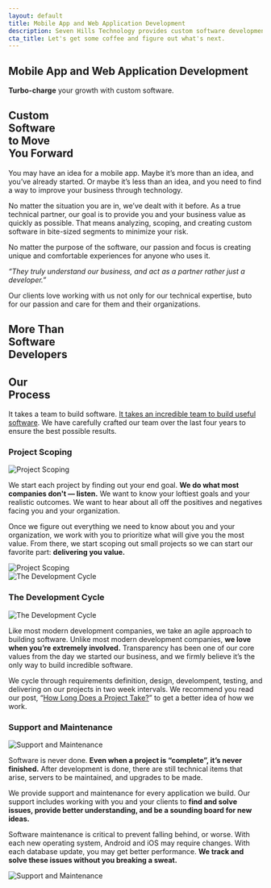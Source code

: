 ```yaml
---
layout: default
title: Mobile App and Web Application Development
description: Seven Hills Technology provides custom software development of web apps and mobile apps to clients in the Cincinnati area. 
cta_title: Let's get some coffee and figure out what's next.
---
```


<section class="sh-landing-intro dev-background">
    <h1>Mobile App and Web Application Development</h1>
    <p><strong>Turbo-charge</strong> your growth with custom software.</p>
</section>

<div class="sh-band-flair light-top negative-top"></div> 
<section class="sh-light-band">
    <div class="modern-information-structure">
        <div class="mis-child">
            <h2 class="large-h2">Custom <br/>Software <br/>to Move <br/>You Forward</h2>
        </div>
        <div class="mis-child align-right">
            <p class="big-p">
                You may have an idea for a mobile app. Maybe it’s more than an idea, and you’ve already started. Or maybe it’s less than an idea, and you need to find a way to improve your business through technology.
            </p>
            <p class="big-p">
                No matter the situation you are in, we’ve dealt with it before. As a true technical partner, our goal is to provide you and your business value as quickly as possible. That means analyzing, scoping, and creating custom software in bite-sized segments to minimize your risk.
            </p>
            <p class="big-p">
                No matter the purpose of the software, our passion and focus is creating unique and comfortable experiences for anyone who uses it.
            </p>
        </div>
    </div>
</section>
<div class="sh-band-flair light-bottom"></div> 

<div class="sh-band-flair dark-top"></div>
<section class="sh-dark-band">
    <div class="modern-information-structure reverse-items">
        <div class="mis-child align-left">
            <p class="quote">
                <em>“They truly understand our business, and act as a partner rather just a developer.”</em>
            </p>
            <p class="medium-p">
                Our clients love working with us not only for our technical expertise, buto for our passion and care for them and their organizations.
            </p>
        </div>
        <div class="mis-child">
            <h2 class="large-h2">More Than <br/>Software <br/>Developers</h2>
        </div>
    </div>
</section>
<div class="sh-band-flair dark-bottom"></div>

<section class="sh-white-band">
    <div class="modern-information-structure alt">
        <div class="mis-child align-left">
            <h2 class="large-h2">Our <br/>Process</h2>
        </div>
        <div class="mis-child align-left">
            <p class="medium-p gray full-width">
                It takes a team to build software. <a href="/pricing" alt="Pricing">It takes an incredible team to build useful software</a>. We have carefully crafted our team over the last four years to ensure the best possible results.
            </p>
        </div>
        <div class="mis-child align-left">
            <div class="row-container">
                <div class="process-description-container">
                    <h3>Project Scoping</h3>
                    <img class="visible-md" style="max-width: 100%;" src="/images/scoping.svg" alt="Project Scoping" />
                    <p>
                        We start each project by finding out your end goal. <strong>We do what most companies don't &mdash; listen.</strong> We want to know your loftiest goals and your realistic outcomes. We want to hear about all off the positives and negatives facing you and your organization. 
                    </p>
                    <p>
                        Once we figure out everything we need to know about you and your organization, we work with you to prioritize what will give you the most value. From there, we start scoping out small projects so we can start our favorite part: <strong>delivering you value.</strong>
                    </p>
                </div>
                <div class="img-container right hidden-md">
                    <img src="/images/scoping.svg" alt="Project Scoping" />
                </div>
            </div>
        </div>
        <div class="mis-child align-right">
            <div class="row-container">
                <div class="img-container left hidden-md">
                    <img src="/images/devcycle.svg" alt="The Development Cycle" />
                </div>
                <div class="process-description-container">
                    <h3>The Development Cycle</h3>
                    <img class="visible-md" style="max-width: 100%" src="/images/devcycle.svg" alt="The Development Cycle" />
                    <p>
                        Like most modern development companies, we take an agile approach to building software. Unlike most modern development companies, <strong>we love when you’re extremely involved.</strong> Transparency has been one of our core values from the day we started our business, and we firmly believe it’s the only way to build incredible software.
                    </p>
                    <p>
                        We cycle through requirements definition, design, develompent, testing, and delivering on our projects in two week intervals. We recommend you read our post, “<a href="/business/2019/08/29/how-long-does-a-project-take" alt="Link to Blog Post">How Long Does a Project Take?</a>” to get a better idea of how we work.
                    </p>
                </div>
            </div>
        </div>
        <div class="mis-child align-left">
            <div class="row-container">
                <div class="process-description-container">
                    <h3>Support and Maintenance</h3>
                    <img class="visible-md" style="max-width: 100%; max-height: 510px; margin: 0 auto;" src="/images/supportandmaint.svg" alt="Support and Maintenance" />
                    <p>
                        Software is never done. <strong>Even when a project is “complete”, it’s never finished.</strong> After development is done, there are still technical items that arise, servers to be maintained, and upgrades to be made.
                    </p>
                    <p>
                        We provide support and maintenance for every application we build. Our support includes working with you and your clients to <strong>find and solve issues, provide better understanding, and be a sounding board for new ideas.</strong>
                    </p>
                    <p>
                        Software maintenance is critical to prevent falling behind, or worse. With each new operating system, Android and iOS may require changes. With each database update, you may get better performance. <strong>We track and solve these issues without you breaking a sweat.</strong>
                    </p>
                </div>
                <div class="img-container right hidden-md">
                    <img src="/images/supportandmaint.svg" alt="Support and Maintenance" />
                </div>
            </div>
        </div>
    </div>
</section>